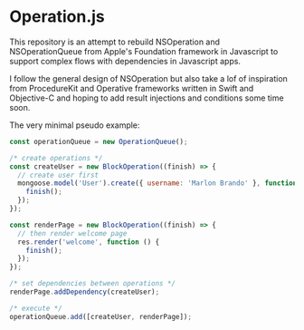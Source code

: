 # Operation.js

This repository is an attempt to rebuild NSOperation and NSOperationQueue from Apple's Foundation framework in Javascript to support complex flows with dependencies in Javascript apps.

I follow the general design of NSOperation but also take a lof of inspiration from ProcedureKit and Operative frameworks written in Swift and Objective-C and hoping to add result injections and conditions some time soon.

The very minimal pseudo example:

```javascript
const operationQueue = new OperationQueue();

/* create operations */
const createUser = new BlockOperation((finish) => {
  // create user first
  mongoose.model('User').create({ username: 'Marlon Brando' }, function () {
    finish();
  });
});

const renderPage = new BlockOperation((finish) => {
  // then render welcome page
  res.render('welcome', function () {
    finish();
  });
});

/* set dependencies between operations */
renderPage.addDependency(createUser);

/* execute */
operationQueue.add([createUser, renderPage]);
```
